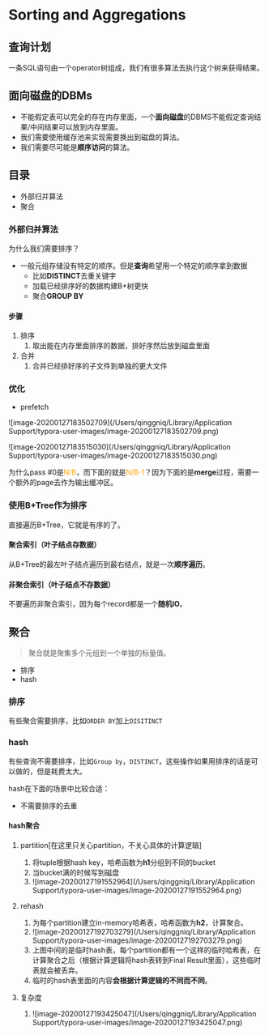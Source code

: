 # Sorting and Aggregations

## 查询计划

一条SQL语句由一个operator树组成，我们有很多算法去执行这个树来获得结果。

## 面向磁盘的DBMs

- 不能假定表可以完全的存在内存里面，一个**面向磁盘**的DBMS不能假定查询结果/中间结果可以放到内存里面。
- 我们需要使用缓存池来实现需要换出到磁盘的算法。
- 我们需要尽可能是**顺序访问**的算法。



## 目录

- 外部归并算法
- 聚合

### 外部归并算法

为什么我们需要排序？

- 一般元组存储没有特定的顺序。但是**查询**希望用一个特定的顺序拿到数据
  - 比如**DISTINCT**去重关键字
  - 加载已经排序好的数据构建B+树更快
  - 聚合**GROUP BY**

#### 步骤

1. 排序
   1. 取出能在内存里面排序的数据，排好序然后放到磁盘里面
2. 合并
   1. 合并已经排好序的子文件到单独的更大文件

### 优化

- prefetch

![image-20200127183502709](/Users/qinggniq/Library/Application Support/typora-user-images/image-20200127183502709.png)

![image-20200127183515030](/Users/qinggniq/Library/Application Support/typora-user-images/image-20200127183515030.png)

为什么pass #0是<font color='orange'>N/B</font>，而下面的就是<font color='orange'>N/B-1</font>？因为下面的是**merge**过程，需要一个额外的page去作为输出缓冲区。

### 使用B+Tree作为排序

直接遍历B+Tree，它就是有序的了。

#### 聚合索引（叶子结点存数据）

从B+Tree的最左叶子结点遍历到最右结点，就是一次**顺序遍历**。

#### 非聚合索引（叶子结点不存数据）

不要遍历非聚合索引，因为每个record都是一个**随机IO**。

## 聚合

> 聚合就是聚集多个元组到一个单独的标量值。

- 排序
- hash

### 排序

有些聚合需要排序，比如`ORDER BY`加上`DISITINCT`

### hash

有些查询不需要排序，比如`Group by`，`DISTINCT`，这些操作如果用排序的话是可以做的，但是耗费太大。

hash在下面的场景中比较合适：

- 不需要排序的去重

#### hash聚合

1. partition[在这里只关心partition，不关心具体的计算逻辑]
   1. 将tuple根据hash key，哈希函数为**h1**分组到不同的bucket
   2. 当bucket满的时候写到磁盘
   3. ![image-20200127191552964](/Users/qinggniq/Library/Application Support/typora-user-images/image-20200127191552964.png)
2. rehash
   1. 为每个partition建立in-memory哈希表，哈希函数为**h2**，计算聚合。
   2. ![image-20200127192703279](/Users/qinggniq/Library/Application Support/typora-user-images/image-20200127192703279.png)
   3. 上图中间的是临时hash表，每个partition都有一个这样的临时哈希表，在计算聚合之后（根据计算逻辑将hash表转到Final Result里面），这些临时表就会被丢弃。
   4. 临时的hash表里面的内容**会根据计算逻辑的不同而不同**。

3. 复杂度
   1. ![image-20200127193425047](/Users/qinggniq/Library/Application Support/typora-user-images/image-20200127193425047.png)